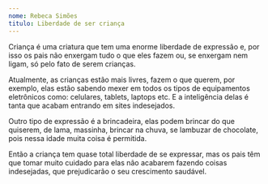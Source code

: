 ```yaml
---
nome: Rebeca Simões
titulo: Liberdade de ser criança
---
```


Criança é uma criatura que tem uma enorme liberdade de expressão e, por isso os pais não enxergam tudo o que eles fazem ou, se enxergam nem ligam, só pelo fato de serem crianças.

Atualmente, as crianças estão mais livres, fazem o que querem, por exemplo, elas estão sabendo mexer em todos os tipos de equipamentos eletrônicos como: celulares, tablets, laptops etc. E a inteligência delas é tanta que acabam entrando em sites indesejados.

Outro tipo de expressão é a brincadeira, elas podem brincar do que quiserem, de lama, massinha, brincar na chuva, se lambuzar de chocolate, pois nessa idade muita coisa é permitida.

Então a criança tem quase total liberdade de se expressar, mas os pais têm que tomar muito cuidado para elas não acabarem fazendo coisas indesejadas, que prejudicarão o seu crescimento saudável.
